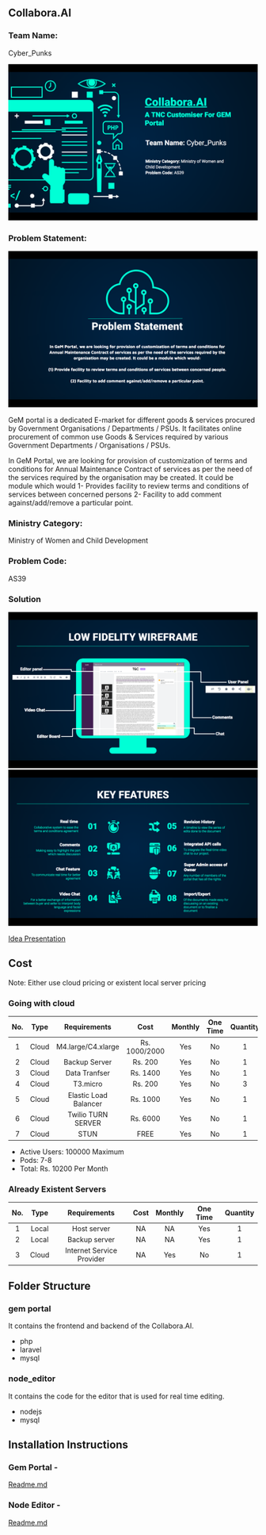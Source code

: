 ## Collabora.AI

### Team Name:
Cyber_Punks

![Theme](https://github.com/Mansi145/AS39_Cyber_Punks/blob/master/front1.png)

### Problem Statement: 

![Theme](https://github.com/Mansi145/AS39_Cyber_Punks/blob/master/front4.png)

GeM portal is a dedicated E-market for different goods & services procured by Government Organisations / Departments / PSUs. It facilitates online procurement of common use Goods & Services required by various Government Departments / Organisations / PSUs. 

In GeM Portal, we are looking for provision of customization of terms and conditions for Annual Maintenance Contract of services as per the need of the services required by the organisation may be created. It could be module which would 
1-  Provides facility to review terms and conditions of services between concerned persons 
2- Facility to add comment against/add/remove a particular point.

### Ministry Category: 
Ministry of Women and Child Development

### Problem Code:
AS39

### Solution
![Theme](https://github.com/Mansi145/AS39_Cyber_Punks/blob/master/front2.png)
![Theme](https://github.com/Mansi145/AS39_Cyber_Punks/blob/master/front3.png)

[Idea Presentation](https://github.com/Mansi145/AS39_Cyber_Punks/blob/master/Idea_presentation.pptx)

## Cost

Note: Either use cloud pricing or existent local server pricing 

### Going with cloud
| No. | Type | Requirements | Cost | Monthly | One Time | Quantity | 
| :---: | :---: | :---: | :---: | :---: | :---: | :---: | 
| 1 | Cloud | M4.large/C4.xlarge| Rs. 1000/2000 | Yes | No | 1 | 
| 2 | Cloud | Backup Server | Rs. 200 | Yes | No | 1 |   
| 3 | Cloud | Data Tranfser | Rs. 1400 | Yes | No | 1 |
| 4 | Cloud | T3.micro | Rs. 200 | Yes | No | 3 |
| 5 | Cloud | Elastic Load Balancer | Rs. 1000 | Yes | No | 1 |
| 6 | Cloud | Twilio TURN SERVER | Rs. 6000 | Yes | No | 1 |
| 7 | Cloud | STUN | FREE | Yes | No | 1 |

- Active Users: 100000 Maximum
- Pods: 7-8
- Total: Rs. 10200 Per Month
 

### Already Existent Servers
| No. | Type | Requirements | Cost | Monthly | One Time | Quantity | 
| :---: | :---: | :---: | :---: | :---: | :---: | :---: | 
| 1 | Local | Host server | NA | NA | Yes | 1 |  
| 2 | Local | Backup server | NA | NA | Yes | 1 |    
| 3 | Cloud | Internet Service Provider | NA | Yes | No | 1 |


## Folder Structure
### gem portal
It contains the frontend and backend of the Collabora.AI. 
- php
- laravel
- mysql

### node_editor
It contains the code for the editor that is used for real time editing.
- nodejs
- mysql

## Installation Instructions 
### Gem Portal - 
[Readme.md](https://github.com/Mansi145/AS39_Cyber_Punks/blob/master/gem%20portal/README.md)
### Node Editor - 
[Readme.md](https://github.com/Mansi145/AS39_Cyber_Punks/blob/master/node_editor/ReadMe.md)

